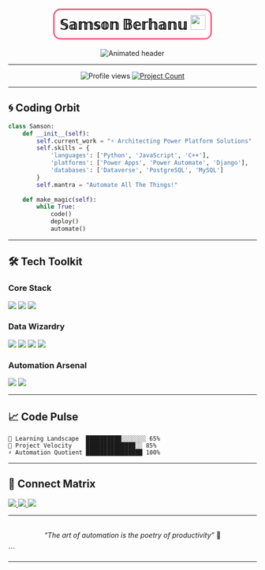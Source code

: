 
<h1 align="center"> 
  <br/>
  <div style="border: 3px solid #F75C7E; padding: 10px; border-radius: 15px; display: inline-block;">
    𝕊𝕒𝕞𝕤𝕠𝕟 𝔹𝕖𝕣𝕙𝕒𝕟𝕦 
    <img src="https://media.giphy.com/media/du3J3cXyzhj75IOgvA/giphy.gif" width="30px" style="pointer-events: none;"/>
  </div>
</h1>

<p align="center">
  <img src="https://readme-typing-svg.herokuapp.com?font=Fira+Code&size=26&duration=2800&pause=500&color=F75C7E&center=true&vCenter=true&width=500&height=80&lines=%F0%9F%8E%93+4th+Year+CS+Alchemist;%F0%9F%92%BB+Power+Platform+Maestro;%F0%9F%A7%91%E2%80%8D%F0%9F%92%BB+Automation+Evangelist;%F0%9F%93%81+Building+Digital+Brains" alt="Animated header" />
</p>

---

<div align="center">
  <img src="https://komarev.com/ghpvc/?username=SB122129&style=flat-square&color=blueviolet" alt="Profile views"/>
  <a href="https://github.com/SB122129?tab=repositories">
    <img src="https://custom-icon-badges.demolab.com/badge/Projects-17-9cf?logo=rocket" alt="Project Count">
  </a>
</div>

---

## 🌀 **Coding Orbit**
```python
class Samson:
    def __init__(self):
        self.current_work = "⚡ Architecting Power Platform Solutions"
        self.skills = {
            'languages': ['Python', 'JavaScript', 'C++'],
            'platforms': ['Power Apps', 'Power Automate', 'Django'],
            'databases': ['Dataverse', 'PostgreSQL', 'MySQL']
        }
        self.mantra = "Automate All The Things!"
    
    def make_magic(self):
        while True:
            code()
            deploy()
            automate()
```

---

## 🛠️ **Tech Toolkit**

### **Core Stack**
<p align="left">
  <img src="https://img.shields.io/badge/Power_Platform-7322D1?style=flat-square&logo=microsoft-power-platform&logoColor=white" />
  <img src="https://img.shields.io/badge/Django-092E20?style=flat-square&logo=django&logoColor=white" />
  <img src="https://img.shields.io/badge/Python-3776AB?style=flat-square&logo=python&logoColor=yellow" />
</p>

### **Data Wizardry**
<p align="left">
  <img src="https://img.shields.io/badge/Power_BI-F2C811?style=flat-square&logo=power-bi&logoColor=black" />
  <img src="https://img.shields.io/badge/PostgreSQL-336791?style=flat-square&logo=postgresql&logoColor=white" />
  <img src="https://img.shields.io/badge/MySQL-4479A1?style=flat-square&logo=mysql&logoColor=white" />
  <img src="https://img.shields.io/badge/Dataverse-0052CC?style=flat-square&logo=microsoft&logoColor=white" />
</p>

### **Automation Arsenal**
<p align="left">
  <img src="https://img.shields.io/badge/Power_Automate-0066FF?style=flat-square&logo=microsoft-power-automate&logoColor=white" />
  <img src="https://img.shields.io/badge/API_Integration-FF6B6B?style=flat-square&logo=postman&logoColor=white" />
</p>

---

## 📈 **Code Pulse**

```text
🌱 Learning Landscape  ██████████░░░░░░░ 65% 
🚀 Project Velocity    ██████████████░░ 85% 
⚡ Automation Quotient ████████████████ 100%
```

---

## 📮 **Connect Matrix**

<p align="left">
  <a href="mailto:samiberhanu122129@gmail.com">
    <img src="https://img.shields.io/badge/-Hack_My_Inbox-EA4335?style=flat&logo=gmail&logoColor=white" />
  </a>
  <a href="https://github.com/SB122129">
    <img src="https://img.shields.io/badge/-Decode_My_Code-181717?style=flat&logo=github&logoColor=white" />
  </a>
  <a href="https://www.linkedin.com/in/samson-berhanu-3b2b63284?utm_source=share&utm_campaign=share_via&utm_content=profile&utm_medium=android_app">
    <img src="https://img.shields.io/badge/-Network_Protocol-0A66C2?style=flat&logo=linkedin&logoColor=white" />
  </a>
</p>

---

<p align="center">
  <br/>
  <em>“The art of automation is the poetry of productivity”</em> 🦾
</p>
```

---
